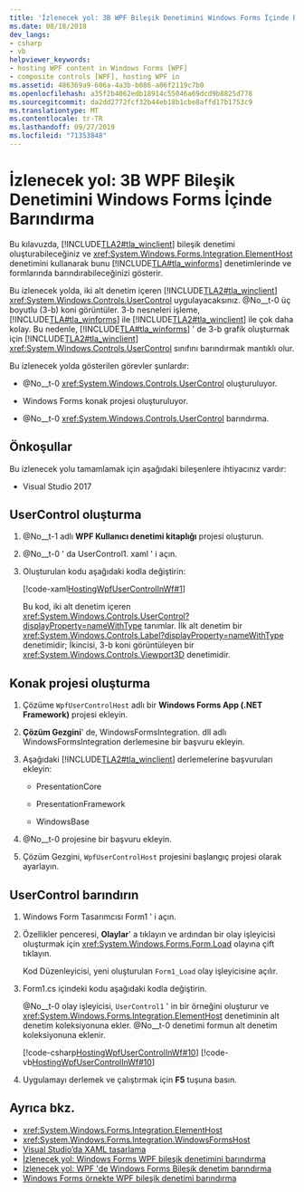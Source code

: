 ```yaml
---
title: 'İzlenecek yol: 3B WPF Bileşik Denetimini Windows Forms İçinde Barındırma'
ms.date: 08/18/2018
dev_langs:
- csharp
- vb
helpviewer_keywords:
- hosting WPF content in Windows Forms [WPF]
- composite controls [WPF], hosting WPF in
ms.assetid: 486369a9-606a-4a3b-b086-a06f2119c7b0
ms.openlocfilehash: a35f2b4062edb18914c55046a69dcd9b8825d778
ms.sourcegitcommit: da2dd2772fcf32b44eb18b1cbe8affd17b1753c9
ms.translationtype: MT
ms.contentlocale: tr-TR
ms.lasthandoff: 09/27/2019
ms.locfileid: "71353848"
---
```

# <a name="walkthrough-hosting-a-3-d-wpf-composite-control-in-windows-forms"></a>İzlenecek yol: 3B WPF Bileşik Denetimini Windows Forms İçinde Barındırma

Bu kılavuzda, [!INCLUDE[TLA2#tla_winclient](../../../../includes/tla2sharptla-winclient-md.md)] bileşik denetimi oluşturabileceğiniz ve <xref:System.Windows.Forms.Integration.ElementHost> denetimini kullanarak bunu [!INCLUDE[TLA#tla_winforms](../../../../includes/tlasharptla-winforms-md.md)] denetimlerinde ve formlarında barındırabileceğinizi gösterir.

Bu izlenecek yolda, iki alt denetim içeren [!INCLUDE[TLA2#tla_winclient](../../../../includes/tla2sharptla-winclient-md.md)] <xref:System.Windows.Controls.UserControl> uygulayacaksınız. @No__t-0 üç boyutlu (3-b) koni görüntüler. 3-b nesneleri işleme, [!INCLUDE[TLA#tla_winforms](../../../../includes/tlasharptla-winforms-md.md)] ile [!INCLUDE[TLA2#tla_winclient](../../../../includes/tla2sharptla-winclient-md.md)] ile çok daha kolay. Bu nedenle, [!INCLUDE[TLA#tla_winforms](../../../../includes/tlasharptla-winforms-md.md)] ' de 3-b grafik oluşturmak için [!INCLUDE[TLA2#tla_winclient](../../../../includes/tla2sharptla-winclient-md.md)] <xref:System.Windows.Controls.UserControl> sınıfını barındırmak mantıklı olur.

Bu izlenecek yolda gösterilen görevler şunlardır:

- @No__t-0 <xref:System.Windows.Controls.UserControl> oluşturuluyor.

- Windows Forms konak projesi oluşturuluyor.

- @No__t-0 <xref:System.Windows.Controls.UserControl> barındırma.

## <a name="prerequisites"></a>Önkoşullar

Bu izlenecek yolu tamamlamak için aşağıdaki bileşenlere ihtiyacınız vardır:

- Visual Studio 2017

<a name="To_Create_the_UserControl"></a>
## <a name="create-the-usercontrol"></a>UserControl oluşturma

1. @No__t-1 adlı **WPF Kullanıcı denetimi kitaplığı** projesi oluşturun.

2. @No__t-0 ' da UserControl1. xaml ' i açın.

3. Oluşturulan kodu aşağıdaki kodla değiştirin:

     [!code-xaml[HostingWpfUserControlInWf#1](~/samples/snippets/csharp/VS_Snippets_Wpf/HostingWpfUserControlInWf/CSharp/HostingWpfUserControlInWf/ConeControl.xaml#1)]

     Bu kod, iki alt denetim içeren <xref:System.Windows.Controls.UserControl?displayProperty=nameWithType> tanımlar. İlk alt denetim bir <xref:System.Windows.Controls.Label?displayProperty=nameWithType> denetimidir; İkincisi, 3-b koni görüntüleyen bir <xref:System.Windows.Controls.Viewport3D> denetimidir.

<a name="To_Create_the_Windows_Forms_Host_Project"></a>
## <a name="create-the-host-project"></a>Konak projesi oluşturma

1. Çözüme `WpfUserControlHost` adlı bir **Windows Forms App (.NET Framework)** projesi ekleyin.

2. **Çözüm Gezgini**' de, WindowsFormsIntegration. dll adlı WindowsFormsIntegration derlemesine bir başvuru ekleyin.

3. Aşağıdaki [!INCLUDE[TLA2#tla_winclient](../../../../includes/tla2sharptla-winclient-md.md)] derlemelerine başvuruları ekleyin:

    - PresentationCore

    - PresentationFramework

    - WindowsBase

4. @No__t-0 projesine bir başvuru ekleyin.

5. Çözüm Gezgini, `WpfUserControlHost` projesini başlangıç projesi olarak ayarlayın.

<a name="To_Host_the_Windows_Presentation_Foundation"></a>
## <a name="host-the-usercontrol"></a>UserControl barındırın

1. Windows Form Tasarımcısı Form1 ' i açın.

2. Özellikler penceresi, **Olaylar**' a tıklayın ve ardından bir olay işleyicisi oluşturmak için <xref:System.Windows.Forms.Form.Load> olayına çift tıklayın.

     Kod Düzenleyicisi, yeni oluşturulan `Form1_Load` olay işleyicisine açılır.

3. Form1.cs içindeki kodu aşağıdaki kodla değiştirin.

     @No__t-0 olay işleyicisi, `UserControl1` ' in bir örneğini oluşturur ve <xref:System.Windows.Forms.Integration.ElementHost> denetiminin alt denetim koleksiyonuna ekler. @No__t-0 denetimi formun alt denetim koleksiyonuna eklenir.

     [!code-csharp[HostingWpfUserControlInWf#10](~/samples/snippets/csharp/VS_Snippets_Wpf/HostingWpfUserControlInWf/CSharp/WpfUserControlHost/Form1.cs#10)]
     [!code-vb[HostingWpfUserControlInWf#10](~/samples/snippets/visualbasic/VS_Snippets_Wpf/HostingWpfUserControlInWf/VisualBasic/WpfUserControlHost/Form1.vb#10)]

4. Uygulamayı derlemek ve çalıştırmak için **F5** tuşuna basın.

## <a name="see-also"></a>Ayrıca bkz.

- <xref:System.Windows.Forms.Integration.ElementHost>
- <xref:System.Windows.Forms.Integration.WindowsFormsHost>
- [Visual Studio’da XAML tasarlama](/visualstudio/designers/designing-xaml-in-visual-studio)
- [İzlenecek yol: Windows Forms WPF bileşik denetimini barındırma](walkthrough-hosting-a-wpf-composite-control-in-windows-forms.md)
- [İzlenecek yol: WPF 'de Windows Forms Bileşik denetim barındırma](walkthrough-hosting-a-windows-forms-composite-control-in-wpf.md)
- [Windows Forms örnekte WPF bileşik denetimi barındırma](https://go.microsoft.com/fwlink/?LinkID=160001)
